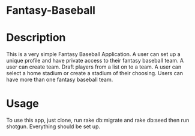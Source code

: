 # Fantasy-Baseball

# Description
This is a very simple Fantasy Baseball Application. A user can set up a unique profile and have private access to their fantasy baseball team. A user can create team. Draft players from a list on to a team. A user can select a home stadium or create a stadium of their choosing. Users can have more than one fantasy baseball team.

# Usage
To use this app, just clone, run rake db:migrate and rake db:seed then run shotgun. Everything should be set up.
